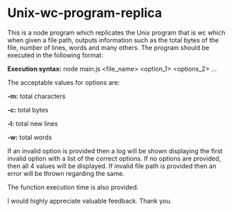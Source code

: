 # Unix-wc-program-replica

This is a node program which replicates the Unix program that is wc which when given a file path, outputs information such as the total bytes of the file, number of lines, words and many others.
The program should be executed in the following format:

**Execution syntax:** node main.js <file_name> <option_1> <options_2> ...

The acceptable values for options are:

**-m:** total characters 

**-c:** total bytes

**-l:** total new lines

**-w:** total words

If an invalid option is provided then a log will be shown displaying the first invalid option with a list of the correct options.
If no options are provided, then all 4 values will be displayed.
If invalid file path is provided then an error will be thrown regarding the same.

The function execution time is also provided.

I would highly appreciate valuable feedback.
Thank you.

